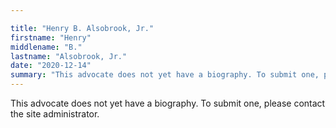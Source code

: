 ```yaml
---

title: "Henry B. Alsobrook, Jr."
firstname: "Henry"
middlename: "B."
lastname: "Alsobrook, Jr."
date: "2020-12-14"
summary: "This advocate does not yet have a biography. To submit one, please contact the site administrator."
---
```

This advocate does not yet have a biography. To submit one, please contact the site administrator.

